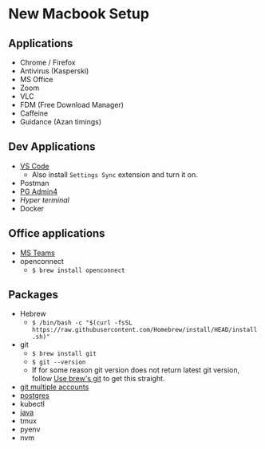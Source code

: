 # New Macbook Setup

## Applications

- Chrome / Firefox
- Antivirus (Kasperski)
- MS Office
- Zoom
- VLC
- FDM (Free Download Manager)
- Caffeine
- Guidance (Azan timings)
  
## Dev Applications

- [VS Code](https://code.visualstudio.com)
    - Also install `Settings Sync` extension and turn it on.
- Postman
- [PG Admin4](https://www.pgadmin.org/download/)
- _Hyper terminal_
- Docker

## Office applications

- [MS Teams](https://www.microsoft.com/en-ww/microsoft-teams/download-app#desktopAppDownloadregion)
- openconnect
  - `$ brew install openconnect`

## Packages

- Hebrew
    - `$ /bin/bash -c "$(curl -fsSL https://raw.githubusercontent.com/Homebrew/install/HEAD/install.sh)"`
- git
  - `$ brew install git`
  - `$ git --version`
  - If for some reason git version does not return latest git version, follow [Use brew's git](https://katopz.medium.com/how-to-upgrade-git-ff00ea12be18) to get this straight.
- [git multiple accounts](https://medium.com/the-andela-way/a-practical-guide-to-managing-multiple-github-accounts-8e7970c8fd46)
- [postgres](https://postgresapp.com)
- kubectl
- [java](./mac-jdk.md)
- tmux
- pyenv
- nvm
